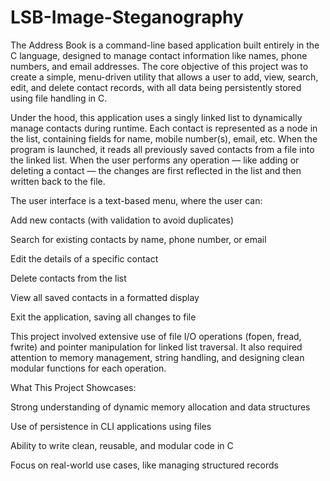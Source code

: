 # LSB-Image-Steganography
The Address Book is a command-line based application built entirely in the C language, designed to manage contact information like names, phone numbers, and email addresses. The core objective of this project was to create a simple, menu-driven utility that allows a user to add, view, search, edit, and delete contact records, with all data being persistently stored using file handling in C.

Under the hood, this application uses a singly linked list to dynamically manage contacts during runtime. Each contact is represented as a node in the list, containing fields for name, mobile number(s), email, etc. When the program is launched, it reads all previously saved contacts from a file into the linked list. When the user performs any operation — like adding or deleting a contact — the changes are first reflected in the list and then written back to the file.

The user interface is a text-based menu, where the user can:

Add new contacts (with validation to avoid duplicates)

Search for existing contacts by name, phone number, or email

Edit the details of a specific contact

Delete contacts from the list

View all saved contacts in a formatted display

Exit the application, saving all changes to file

This project involved extensive use of file I/O operations (fopen, fread, fwrite) and pointer manipulation for linked list traversal. It also required attention to memory management, string handling, and designing clean modular functions for each operation.

What This Project Showcases:

Strong understanding of dynamic memory allocation and data structures

Use of persistence in CLI applications using files

Ability to write clean, reusable, and modular code in C

Focus on real-world use cases, like managing structured records

